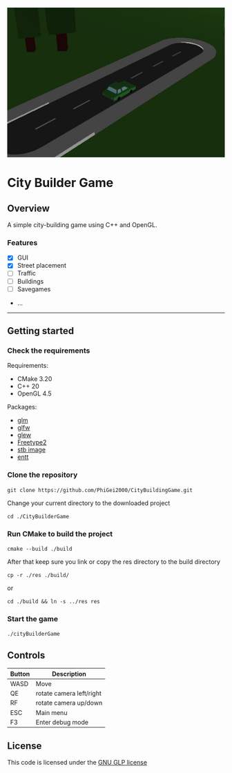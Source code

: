 ![Image](docs/image.jpeg)
# City Builder Game
## Overview
A simple city-building game using C++ and OpenGL.
### Features
- [x] GUI
- [x] Street placement
- [ ] Traffic
- [ ] Buildings
- [ ] Savegames
- ...
---
## Getting started
### Check the requirements
Requirements:
- CMake 3.20
- C++ 20
- OpenGL 4.5

Packages:
- [glm](https://github.com/g-truc/glm)
- [glfw](https://github.com/glfw/glfw)
- [glew](https://github.com/nigels-com/glew)
- [Freetype2](https://github.com/ubawurinna/freetype-windows-binaries)
- [stb image](https://github.com/nothings/stb/blob/master/stb_image.h)
- [entt](https://github.com/skypjack/entt)

### Clone the repository
    git clone https://github.com/PhiGei2000/CityBuildingGame.git

Change your current directory to the downloaded project

    cd ./CityBuilderGame

### Run CMake to build the project

    cmake --build ./build


After that keep sure you link or copy the res directory to the build directory

    cp -r ./res ./build/

or

    cd ./build && ln -s ../res res

### Start the game

    ./cityBuilderGame

## Controls

| Button | Description |
| --- | ---|
| WASD | Move |
| QE | rotate camera left/right |
| RF | rotate camera up/down |
| ESC | Main menu |
| F3 | Enter debug mode |

## License
This code is licensed under the [GNU GLP license](LICENSE)
